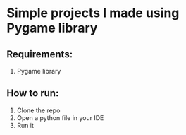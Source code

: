 # Simple projects I made using Pygame library

  ## Requirements: 
  1. Pygame library

  ## How to run:
  1. Clone the repo
  2. Open a python file in your IDE
  3. Run it

